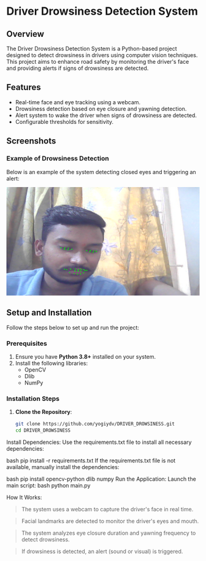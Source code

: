 # Driver Drowsiness Detection System

## Overview
The Driver Drowsiness Detection System is a Python-based project designed to detect drowsiness in drivers using computer vision techniques. This project aims to enhance road safety by monitoring the driver's face and providing alerts if signs of drowsiness are detected.

## Features
- Real-time face and eye tracking using a webcam.
- Drowsiness detection based on eye closure and yawning detection.
- Alert system to wake the driver when signs of drowsiness are detected.
- Configurable thresholds for sensitivity.

## Screenshots
### Example of Drowsiness Detection
Below is an example of the system detecting closed eyes and triggering an alert:

![Drowsiness Detection Screenshot](image.png.png)

## Setup and Installation
Follow the steps below to set up and run the project:

### Prerequisites
1. Ensure you have **Python 3.8+** installed on your system.
2. Install the following libraries:
   - OpenCV
   - Dlib
   - NumPy
     

### Installation Steps
1. **Clone the Repository**:
   ```bash
   git clone https://github.com/yogiydv/DRIVER_DROWSINESS.git
   cd DRIVER_DROWSINESS
Install Dependencies: Use the requirements.txt file to install all necessary dependencies:

bash
pip install -r requirements.txt
If the requirements.txt file is not available, manually install the dependencies:

bash
pip install opencv-python dlib numpy 
Run the Application: Launch the main script:
bash
python main.py

How It Works:
>The system uses a webcam to capture the driver's face in real time.


>Facial landmarks are detected to monitor the driver's eyes and mouth.


>The system analyzes eye closure duration and yawning frequency to detect drowsiness.


>If drowsiness is detected, an alert (sound or visual) is triggered.
